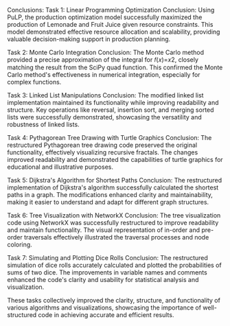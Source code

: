 Conclusions:
Task 1: Linear Programming Optimization
Conclusion: Using PuLP, the production optimization model successfully maximized the production of Lemonade and Fruit Juice given resource constraints. This model demonstrated effective resource allocation and scalability, providing valuable decision-making support in production planning.

Task 2: Monte Carlo Integration
Conclusion: The Monte Carlo method provided a precise approximation of the integral for 𝑓(𝑥)=𝑥2, closely matching the result from the SciPy quad function. This confirmed the Monte Carlo method's effectiveness in numerical integration, especially for complex functions.

Task 3: Linked List Manipulations
Conclusion: The modified linked list implementation maintained its functionality while improving readability and structure. Key operations like reversal, insertion sort, and merging sorted lists were successfully demonstrated, showcasing the versatility and robustness of linked lists.

Task 4: Pythagorean Tree Drawing with Turtle Graphics
Conclusion: The restructured Pythagorean tree drawing code preserved the original functionality, effectively visualizing recursive fractals. The changes improved readability and demonstrated the capabilities of turtle graphics for educational and illustrative purposes.

Task 5: Dijkstra's Algorithm for Shortest Paths
Conclusion: The restructured implementation of Dijkstra's algorithm successfully calculated the shortest paths in a graph. The modifications enhanced clarity and maintainability, making it easier to understand and adapt for different graph structures.

Task 6: Tree Visualization with NetworkX
Conclusion: The tree visualization code using NetworkX was successfully restructured to improve readability and maintain functionality. The visual representation of in-order and pre-order traversals effectively illustrated the traversal processes and node coloring.

Task 7: Simulating and Plotting Dice Rolls
Conclusion: The restructured simulation of dice rolls accurately calculated and plotted the probabilities of sums of two dice. The improvements in variable names and comments enhanced the code's clarity and usability for statistical analysis and visualization.





These tasks collectively improved the clarity, structure, and functionality of various algorithms and visualizations, showcasing the importance of well-structured code in achieving accurate and efficient results.